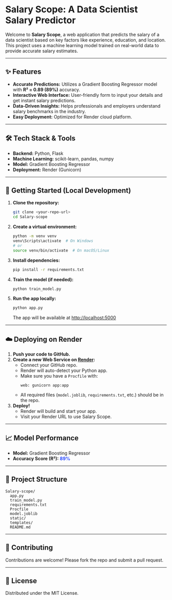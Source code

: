 # Salary Scope: A Data Scientist Salary Predictor

Welcome to **Salary Scope**, a web application that predicts the salary of a data scientist based on key factors like experience, education, and location. This project uses a machine learning model trained on real-world data to provide accurate salary estimates.

---

## ✨ Features
- **Accurate Predictions:** Utilizes a Gradient Boosting Regressor model with **R² = 0.89 (89%)** accuracy.
- **Interactive Web Interface:** User-friendly form to input your details and get instant salary predictions.
- **Data-Driven Insights:** Helps professionals and employers understand salary benchmarks in the industry.
- **Easy Deployment:** Optimized for Render cloud platform.

---

## 🛠️ Tech Stack & Tools
- **Backend:** Python, Flask
- **Machine Learning:** scikit-learn, pandas, numpy
- **Model:** Gradient Boosting Regressor
- **Deployment:** Render (Gunicorn)

---

## 🚀 Getting Started (Local Development)

1. **Clone the repository:**
   ```sh
   git clone <your-repo-url>
   cd Salary-scope
   ```
2. **Create a virtual environment:**
   ```sh
   python -m venv venv
   venv\Scripts\activate  # On Windows
   # or
   source venv/bin/activate  # On macOS/Linux
   ```
3. **Install dependencies:**
   ```sh
   pip install -r requirements.txt
   ```
4. **Train the model (if needed):**
   ```sh
   python train_model.py
   ```
5. **Run the app locally:**
   ```sh
   python app.py
   ```
   The app will be available at [http://localhost:5000](http://localhost:5000)

---

## ☁️ Deploying on Render

1. **Push your code to GitHub.**
2. **Create a new Web Service on [Render](https://render.com/):**
   - Connect your GitHub repo.
   - Render will auto-detect your Python app.
   - Make sure you have a `Procfile` with:
     ```
     web: gunicorn app:app
     ```
   - All required files (`model.joblib`, `requirements.txt`, etc.) should be in the repo.
3. **Deploy!**
   - Render will build and start your app.
   - Visit your Render URL to use Salary Scope.

---

## 📈 Model Performance

- **Model:** Gradient Boosting Regressor
- **Accuracy Score (R²):** **<span style="color:#2546ff;font-weight:bold;">89%</span>**

---

## 📁 Project Structure

```
Salary-scope/
  app.py
  train_model.py
  requirements.txt
  Procfile
  model.joblib
  static/
  templates/
  README.md
```

---

## 🤝 Contributing

Contributions are welcome! Please fork the repo and submit a pull request.

---

## 📄 License

Distributed under the MIT License.
